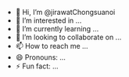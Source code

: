 - 👋 Hi, I’m @jirawatChongsuanoi
- 👀 I’m interested in ...
- 🌱 I’m currently learning ...
- 💞️ I’m looking to collaborate on ...
- 📫 How to reach me ...
- 😄 Pronouns: ...
- ⚡ Fun fact: ...

<!---
jirawatChongsuanoi/jirawatChongsuanoi is a ✨ special ✨ repository because its `README.md` (this file) appears on your GitHub profile.
You can click the Preview link to take a look at your changes.
--->
